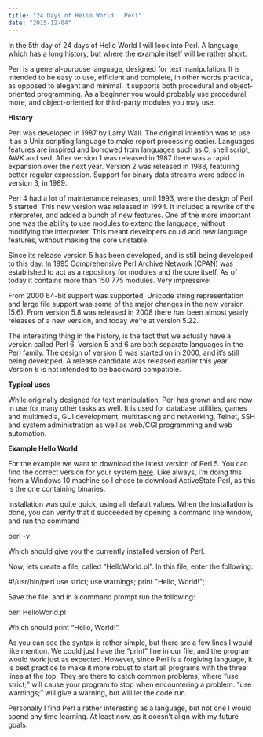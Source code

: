 ```yaml
---
title: "24 Days of Hello World   Perl"
date: "2015-12-04"
---
```


In the 5th day of 24 days of Hello World I will look into Perl. A language, which has a long history, but where the example itself will be rather short.

Perl is a general-purpose language, designed for text manipulation. It is intended to be easy to use, efficient and complete, in other words practical, as opposed to elegant and minimal. It supports both procedural and object-oriented programming. As a beginner you would probably use procedural more, and object-oriented for third-party modules you may use.

**History**

Perl was developed in 1987 by Larry Wall. The original intention was to use it as a Unix scripting language to make report processing easier. Languages features are inspired and borrowed from languages such as C, shell script, AWK and sed. After version 1 was released in 1987 there was a rapid expansion over the next year. Version 2 was released in 1988, featuring better regular expression. Support for binary data streams were added in version 3, in 1989.

Perl 4 had a lot of maintenance releases, until 1993, were the design of Perl 5 started. This new version was released in 1994. It included a rewrite of the interpreter, and added a bunch of new features. One of the more important one was the ability to use modules to extend the language, without modifying the interpreter. This meant developers could add new language features, without making the core unstable.

Since its release version 5 has been developed, and is still being developed to this day. In 1995 Comprehensive Perl Archive Network (CPAN) was established to act as a repository for modules and the core itself. As of today it contains more than 150 775 modules. Very impressive!

From 2000 64-bit support was supported, Unicode string representation and large file support was some of the major changes in the new version (5.6). From version 5.8 was released in 2008 there has been almost yearly releases of a new version, and today we’re at version 5.22.

The interesting thing in the history, is the fact that we actually have a version called Perl 6. Version 5 and 6 are both separate languages in the Perl family. The design of version 6 was started on in 2000, and it’s still being developed. A release candidate was released earlier this year. Version 6 is not intended to be backward compatible.

**Typical uses**

While originally designed for text manipulation, Perl has grown and are now in use for many other tasks as well. It is used for database utilities, games and multimedia, GUI development, multitasking and networking, Telnet, SSH and system administration as well as web/CGI programming and web automation.

**Example Hello World**

For the example we want to download the latest version of Perl 5. You can find the correct version for your system [here](https://www.perl.org/get.html). Like always, I’m doing this from a Windows 10 machine so I chose to download ActiveState Perl, as this is the one containing binaries.

Installation was quite quick, using all default values. When the installation is done, you can verify that it succeeded by opening a command line window, and run the command

perl -v

Which should give you the currently installed version of Perl.

Now, lets create a file, called “HelloWorld.pl”. In this file, enter the following:

#!/usr/bin/perl use strict; use warnings; print "Hello, World!";

Save the file, and in a command prompt run the following:

perl HelloWorld.pl

Which should print “Hello, World!”.

As you can see the syntax is rather simple, but there are a few lines I would like mention. We could just have the “print” line in our file, and the program would work just as expected. However, since Perl is a forgiving language, it is best practice to make it more robust to start all programs with the three lines at the top. They are there to catch common problems, where “use strict;” will cause your program to stop when encountering a problem. “use warnings;” will give a warning, but will let the code run.

Personally I find Perl a rather interesting as a language, but not one I would spend any time learning. At least now, as it doesn’t align with my future goals.
